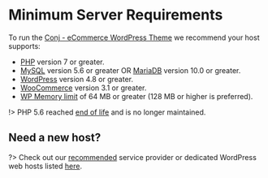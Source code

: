 # Minimum Server Requirements 

To run the [Conj - eCommerce WordPress Theme](https://themeforest.net/item/conj-ecommerce-wordpress-theme/21935639?ref=mypreview) we recommend your host supports:

* [PHP](update-php-version.md) version 7 or greater.
* [MySQL](http://www.mysql.com/) version 5.6 or greater OR [MariaDB](https://mariadb.org/) version 10.0 or greater.
* [WordPress](https://wordpress.org/download) version 4.8 or greater.
* [WooCommerce](https://wordpress.org/plugins/woocommerce) version 3.1 or greater.
* [WP Memory limit](wordpress-memory-limit.md) of 64 MB or greater (128 MB or higher is preferred).

!> PHP 5.6 reached [end of life](http://php.net/supported-versions.php) and is no longer maintained.

## Need a new host?

?> Check out our [recommended](https://kinsta.com) service provider or dedicated WordPress web hosts listed [here](https://wordpress.org/hosting).
